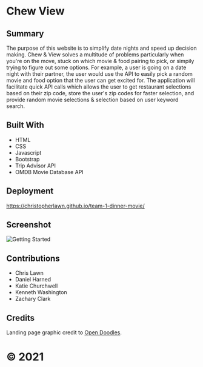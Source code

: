 # Chew View

## Summary
The purpose of this website is to simplify date nights and speed up decision making. Chew & View solves a multitude of problems particularly when you're on the move, stuck on which movie & food pairing to pick, or simpily trying to figure out some options. For example, a user is going on a date night with their partner, the user would use the API to easily pick a random movie and food option that the user can get excited for. The application will facilitate quick API calls which allows the user to get restaurant selections based on their zip code, store the user's zip codes for faster selection, and provide random movie selections & selection based on user keyword search. 

## Built With
* HTML
* CSS
* Javascript
* Bootstrap
* Trip Advisor API
* OMDB Movie Database API

## Deployment
https://christopherlawn.github.io/team-1-dinner-movie/

## Screenshot
![Getting Started](./assets/images/webpage.png)

## Contributions
* Chris Lawn
* Daniel Harned
* Katie Churchwell
* Kenneth Washington
* Zachary Clark

## Credits
Landing page graphic credit to [Open Doodles](https://www.opendoodles.com/).
# ©️ 2021